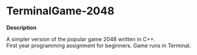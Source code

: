 # TerminalGame-2048
**Description**

A simpler version of the popular game 2048 written in C++. \
First year programming assignment for beginners.
Game runs in Terminal. 
